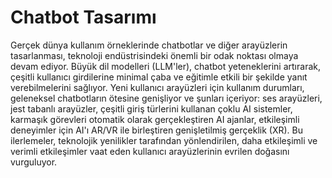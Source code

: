# Chatbot Tasarımı

Gerçek dünya kullanım örneklerinde chatbotlar ve diğer arayüzlerin tasarlanması, teknoloji endüstrisindeki önemli bir odak noktası olmaya devam ediyor. Büyük dil modelleri (LLM'ler), chatbot yeteneklerini artırarak, çeşitli kullanıcı girdilerine minimal çaba ve eğitimle etkili bir şekilde yanıt verebilmelerini sağlıyor. Yeni kullanıcı arayüzleri için kullanım durumları, geleneksel chatbotların ötesine genişliyor ve şunları içeriyor: ses arayüzleri, jest tabanlı arayüzler, çeşitli giriş türlerini kullanan çoklu AI sistemler, karmaşık görevleri otomatik olarak gerçekleştiren AI ajanlar, etkileşimli deneyimler için AI'ı AR/VR ile birleştiren genişletilmiş gerçeklik (XR). Bu ilerlemeler, teknolojik yenilikler tarafından yönlendirilen, daha etkileşimli ve verimli etkileşimler vaat eden kullanıcı arayüzlerinin evrilen doğasını vurguluyor.
